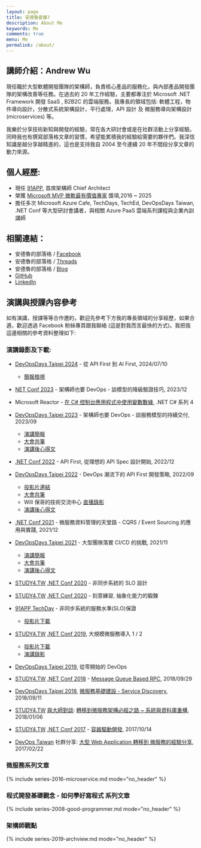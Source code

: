 ```yaml
---
layout: page
title: 安德魯是誰?
description: About Me
keywords: Me
comments: true
menu: Me
permalink: /about/
---
```


## 講師介紹：Andrew Wu

現任職於大型軟體開發團隊的架構師，負責核心產品的服務化，與內部產品開發團隊的架構改善等任務。在過去的 20 年工作經驗，主要都專注於 Microsoft .NET Framework 開發 SaaS , B2B2C 的雲端服務。我專長的領域包括: 軟體工程，物件導向設計，分散式系統架構設計，平行處理，API 設計 及 微服務導向架構設計 (microservices) 等。

我樂於分享技術新知與開發的經驗，常在各大研討會或是在社群活動上分享經驗。同時我也有撰寫部落格文章的習慣，希望能累積我的經驗給需要的夥伴們。我深信知識是越分享越精進的，這也是支持我自 2004 至今連續 20 年不間段分享文章的動力來源。

## 個人經歷:

* 現任 [91APP](https://www.91app.com), 首席架構師 Chief Architect
* 榮獲 [Microsoft MVP 微軟最有價值專家](https://mvp.microsoft.com/zh-tw/PublicProfile/5002155?fullName=Andrew%20%20Wu) 獎項,2016 ~ 2025
* 擔任多次 Microsoft Azure Cafe, TechDays, TechEd, DevOpsDays Taiwan, .NET Conf 等大型研討會講者，與相關 Azure PaaS 雲端系列課程與企業內訓講師


## 相關連結：  

* 安德魯的部落格 / [Facebook](https://www.facebook.com/andrew.blog.0928)
* 安德魯的部落格 / [Threads](https://www.threads.net/@andrew.blog.0928)
* 安德魯的部落格 / [Blog](http://columns.chicken-house.net)
* [GitHub](https://github.com/andrew0928)
* [LinkedIn](https://www.linkedin.com/in/andrew0928/)




## 演講與授課內容參考

如有演講，授課等等合作邀約，歡迎先參考下方我的專長領域的分享經歷，如果合適，歡迎透過 Facebook 粉絲專頁跟我聯絡 (這是對我而言最快的方式)。我把我這邊相關的參考資料整理如下:

 
### 演講錄影及下載:

- [DevOpsDays Taipei 2024]() - 從 API First 到 AI First, 2024/07/10
    * [簡報檢視](https://docs.google.com/presentation/d/10o1VN0Q-97eTwYN_N-UP8pzLlxrxSBJbfXCcq0mTEDk/edit?usp=sharing)

- [NET Conf 2023]() - 架構師也要 DevOps - 談模型的降級驗證技巧, 2023/12
- Microsoft Reactor - [在 C# 控制台應用程式中使用變數數據](https://www.facebook.com/andrew.blog.0928/posts/pfbid02KYFCLxA5sUL4mwmi6BvNKq8pRssdPZvMv7zYhis5yfWT72CTgDdRN1qFUQGp2iXKl), .NET C# 系列 4
- [DevOpsDays Taipei 2023]() - 架構師也要 DevOps - 談服務模型的持續交付, 2023/09
    * [演講簡報](https://docs.google.com/presentation/d/1-bZvI5B5gToB2BjvR3SUS2vM5KurnFH01tT9PESJOH0/edit?usp=sharing)
    * [大會共筆]( https://hackmd.io/@DevOpsDay/2023/%2FRx1Z6uWySeaJoE-d-PZ42g)
    * [演講後心得文](https://www.facebook.com/andrew.blog.0928/posts/pfbid02kQXWAz1RyzgX8o2cWEdM1PAujF8rZVzJ8W1vsxXLD54BawQwKyJy33FxpR1iVo3bl)

- [.NET Conf 2022]() - API First, 從理想的 API Spec 設計開始, 2022/12
- [DevOpsDays Taipei 2022]() - DevOps 潮流下的 API First 開發策略, 2022/09
    * [投影片連結](https://www.facebook.com/andrew.blog.0928/posts/pfbid02Du2gpZ8nD3XPmfULAyHNs4DBAGDKHsHKpNP84QhBTN7NJ9UUr4nGzoKeCjhHj4wPl)
    * [大會共筆](https://hackmd.io/@DevOpsDay/2022/%2F%40DevOpsDay%2FryaejF6ei)
    * Will 保哥的技術交流中心 [直播錄影](https://www.facebook.com/andrew.blog.0928/posts/pfbid0wsyjsDxvjG8b2VpvtgQxjkcnaZsE5LF4FJDW18yCUdU2oGkvQDDPSPdBMxqv7pe7l)
    * [演講後心得文](https://www.facebook.com/andrew.blog.0928/posts/pfbid0fjBfC88n6Q8WuwsvZbaJQSGNGK8K8j5RRLGLSfECK3NhC6TiQcLmbg6cp86gyyGSl)

- [.NET Conf 2021]() - 微服務資料管理的天堂路 - CQRS / Event Sourcing 的應用與實踐, 2021/12
- [DevOpsDays Taipei 2021]() - 大型團隊落實 CI/CD 的挑戰, 2021/11
    * [演講簡報](https://docs.google.com/presentation/d/1OIfx3BN2ZV7OPwAACk6SwrsPvxtOEuGqH8AWPodmaIk/edit#slide=id.g1017f446193_0_114)
    * [大會共筆](https://hackmd.io/RFrmQotZQjKQJZExFJWvmA)
    * [演講後心得文](https://www.facebook.com/andrew.blog.0928/posts/pfbid02kANcEBdryJ4rcuGeyCTp6QDeKLBjU2SoTxL3QCX45z3wk5jtHZnGDjL1cBeuBvuyl)

- [STUDY4.TW]() [.NET Conf 2020]() - 非同步系統的 SLO 設計
- [STUDY4.TW]() [.NET Conf 2020]() - 刻意練習, 抽象化能力的鍛鍊

- [91APP TechDay]() - 非同步系統的服務水準(SLO)保證
    * [投影片下載](https://www.91app.tech/slides/2020h2-tech-day)
- [STUDY4.TW]() [.NET Conf 2019](), 大規模微服務導入 1 / 2
    * [投影片下載](https://github.com/andrew0928/Meetup/tree/master/20191109.dotNetConf)
    * [演講錄影](https://fb.watch/3-vhjE2V3c/)
- [DevOpsDays Taipei 2019](), 從零開始的 DevOps  

- [STUDY4.TW](http://study4.tw/) [.NET Conf 2018](http://study4.tw/Activity/Details/20) - [Message Queue Based RPC](https://www.facebook.com/andrew.blog.0928/videos/478284192685645/?v=478284192685645), 2018/09/29
- [DevOpsDays Taipei 2018](https://devopsdays.tw/2018/index.html), [微服務基礎建設 - Service Discovery](https://www.facebook.com/andrew.blog.0928/videos/893802841007321/?v=893802841007321), 2018/09/11
- [STUDY4.TW](http://study4.tw/) [與大師對談](http://study4.tw/Activity/Details/12): [轉移到微服務架構必經之路 ~ 系統與資料庫重構](https://www.facebook.com/andrew.blog.0928/videos/545139382528011/), 2018/01/06

- [STUDY4.TW](http://study4.tw/) [.NET Conf 2017](http://study4.tw/Activity/Details/9) - [容器驅動開發](https://www.facebook.com/andrew.blog.0928/videos/509145696127380/?v=509145696127380), 2017/10/14
- [DevOps Taiwan](https://devopstw.club) 社群分享: [大型 Web Application 轉移到 微服務的經驗分享](https://www.slideshare.net/chickenwu/web-application-72464042), 2017/02/22 


 

### 微服務系列文章

{% include series-2016-microservice.md mode="no_header" %}

 
### 程式開發基礎觀念 - 如何學好寫程式 系列文章
 
{% include series-2008-good-programmer.md mode="no_header" %}


### 架構師觀點
 
{% include series-2019-archview.md mode="no_header" %}


